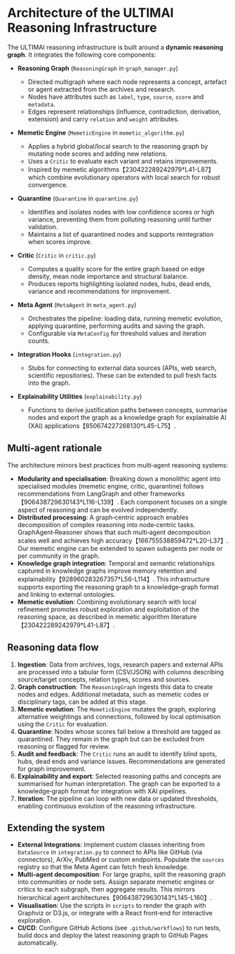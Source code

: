 # Architecture of the ULTIMAI Reasoning Infrastructure

The ULTIMAI reasoning infrastructure is built around a **dynamic reasoning graph**.  It integrates the following core components:

* **Reasoning Graph** (`ReasoningGraph` in `graph_manager.py`)
  * Directed multigraph where each node represents a concept, artefact or agent extracted from the archives and research.
  * Nodes have attributes such as `label`, `type`, `source`, `score` and `metadata`.
  * Edges represent relationships (influence, contradiction, derivation, extension) and carry `relation` and `weight` attributes.

* **Memetic Engine** (`MemeticEngine` in `memetic_algorithm.py`)
  * Applies a hybrid global/local search to the reasoning graph by mutating node scores and adding new relations.
  * Uses a `Critic` to evaluate each variant and retains improvements.
  * Inspired by memetic algorithms【230422289242979†L41-L87】 which combine evolutionary operators with local search for robust convergence.

* **Quarantine** (`Quarantine` in `quarantine.py`)
  * Identifies and isolates nodes with low confidence scores or high variance, preventing them from polluting reasoning until further validation.
  * Maintains a list of quarantined nodes and supports reintegration when scores improve.

* **Critic** (`Critic` in `critic.py`)
  * Computes a quality score for the entire graph based on edge density, mean node importance and structural balance.
  * Produces reports highlighting isolated nodes, hubs, dead ends, variance and recommendations for improvement.

* **Meta Agent** (`MetaAgent` in `meta_agent.py`)
  * Orchestrates the pipeline: loading data, running memetic evolution, applying quarantine, performing audits and saving the graph.
  * Configurable via `MetaConfig` for threshold values and iteration counts.

* **Integration Hooks** (`integration.py`)
  * Stubs for connecting to external data sources (APIs, web search, scientific repositories).  These can be extended to pull fresh facts into the graph.

* **Explainability Utilities** (`explainability.py`)
  * Functions to derive justification paths between concepts, summarise nodes and export the graph as a knowledge graph for explainable AI (XAI) applications【850674227268130†L45-L75】.


## Multi‑agent rationale

The architecture mirrors best practices from multi‑agent reasoning systems:

* **Modularity and specialisation**: Breaking down a monolithic agent into specialised modules (memetic engine, critic, quarantine) follows recommendations from LangGraph and other frameworks【906438729630143†L116-L139】.  Each component focuses on a single aspect of reasoning and can be evolved independently.
* **Distributed processing**: A graph‑centric approach enables decomposition of complex reasoning into node‑centric tasks.  GraphAgent‑Reasoner shows that such multi‑agent decomposition scales well and achieves high accuracy【166755538859472†L20-L37】.  Our memetic engine can be extended to spawn subagents per node or per community in the graph.
* **Knowledge graph integration**: Temporal and semantic relationships captured in knowledge graphs improve memory retention and explainability【928960283267357†L56-L114】.  This infrastructure supports exporting the reasoning graph to a knowledge‑graph format and linking to external ontologies.
* **Memetic evolution**: Combining evolutionary search with local refinement promotes robust exploration and exploitation of the reasoning space, as described in memetic algorithm literature【230422289242979†L41-L87】.


## Reasoning data flow

1. **Ingestion**: Data from archives, logs, research papers and external APIs are processed into a tabular form (CSV/JSON) with columns describing source/target concepts, relation types, scores and sources.
2. **Graph construction**: The `ReasoningGraph` ingests this data to create nodes and edges.  Additional metadata, such as memetic codes or disciplinary tags, can be added at this stage.
3. **Memetic evolution**: The `MemeticEngine` mutates the graph, exploring alternative weightings and connections, followed by local optimisation using the `Critic` for evaluation.
4. **Quarantine**: Nodes whose scores fall below a threshold are tagged as quarantined.  They remain in the graph but can be excluded from reasoning or flagged for review.
5. **Audit and feedback**: The `Critic` runs an audit to identify blind spots, hubs, dead ends and variance issues.  Recommendations are generated for graph improvement.
6. **Explainability and export**: Selected reasoning paths and concepts are summarised for human interpretation.  The graph can be exported to a knowledge‑graph format for integration with XAI pipelines.
7. **Iteration**: The pipeline can loop with new data or updated thresholds, enabling continuous evolution of the reasoning infrastructure.


## Extending the system

* **External Integrations**: Implement custom classes inheriting from `DataSource` in `integration.py` to connect to APIs like GitHub (via connectors), ArXiv, PubMed or custom endpoints.  Populate the `sources` registry so that the Meta Agent can fetch fresh knowledge.
* **Multi‑agent decomposition**: For large graphs, split the reasoning graph into communities or node sets.  Assign separate memetic engines or critics to each subgraph, then aggregate results.  This mirrors hierarchical agent architectures【906438729630143†L145-L160】.
* **Visualisation**: Use the scripts in `scripts` to render the graph with Graphviz or D3.js, or integrate with a React front‑end for interactive exploration.
* **CI/CD**: Configure GitHub Actions (see `.github/workflows`) to run tests, build docs and deploy the latest reasoning graph to GitHub Pages automatically.

